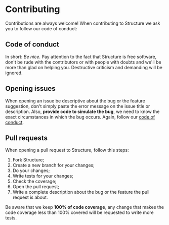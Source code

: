 # Contributing

Contributions are always welcome! When contributing to Structure we ask you to follow our code of conduct:

## Code of conduct

In short: _Be nice_. Pay attention to the fact that Structure is free software, don't be rude with the contributors or with people with doubts and we'll be more than glad on helping you. Destructive criticism and demanding will be ignored.

## Opening issues

When opening an issue be descriptive about the bug or the feature suggestion, don't simply paste the error message on the issue title or description. Also, **provide code to simulate the bug**, we need to know the exact circumstances in which the bug occurs. Again, follow our [code of conduct](contributing.md#code-of-conduct).

## Pull requests

When opening a pull request to Structure, follow this steps:

1. Fork Structure;
2. Create a new branch for your changes;
3. Do your changes;
4. Write tests for your changes;
5. Check the coverage;
6. Open the pull request;
7. Write a complete description about the bug or the feature the pull request is about.

Be aware that we keep **100% of code coverage**, any change that makes the code coverage less than 100% covered will be requested to write more tests.

